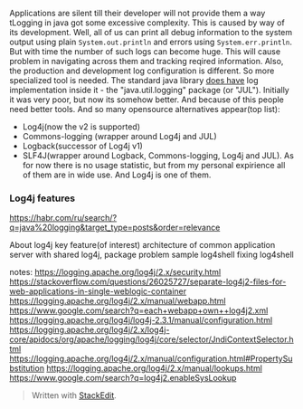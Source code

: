 Applications are silent till their developer will not provide them a way tLogging in java got some excessive complexity. This is caused by way of its development. Well, all of us can print all debug information to the system output using plain `System.out.println` and errors using `System.err.println`. But with time the number of such logs can become huge. This will cause problem in navigating across them and tracking reqired information. 
Also, the production and development log configuration is different. So more specialized tool is needed. The standard java library [does have](https://docs.oracle.com/javase/10/core/java-logging-overview.htm) log implementation inside it - the "java.util.logging" package (or "JUL"). Initially it was very poor, but now its somehow better. And because of this people need better tools. And so many opensource alternatives appear(top list):
 - Log4j(now the v2 is supported)
 - Commons-logging (wrapper around Log4j and JUL)
 - Logback(successor of Log4j v1)
 - SLF4J(wrapper around Logback, Commons-logging, Log4j and JUL).
As for now there is no usage statistic, but from my personal expirience all of them are in wide use. And Log4j is one of them.

### Log4j features


 https://habr.com/ru/search/?q=java%20logging&target_type=posts&order=relevance


About log4j
key feature(of interest)
architecture of common application server with shared log4j, package problem
sample
log4shell
fixing log4shell


notes:
https://logging.apache.org/log4j/2.x/security.html
https://stackoverflow.com/questions/26025727/separate-log4j2-files-for-web-applications-in-single-weblogic-container
https://logging.apache.org/log4j/2.x/manual/webapp.html
https://www.google.com/search?q=each+webapp+own++log4j2.xml
https://logging.apache.org/log4j/log4j-2.3.1/manual/configuration.html
https://logging.apache.org/log4j/2.x/log4j-core/apidocs/org/apache/logging/log4j/core/selector/JndiContextSelector.html
https://logging.apache.org/log4j/2.x/manual/configuration.html#PropertySubstitution
https://logging.apache.org/log4j/2.x/manual/lookups.html
https://www.google.com/search?q=log4j2.enableSysLookup








> Written with [StackEdit](https://stackedit.io/).
<!--stackedit_data:
eyJoaXN0b3J5IjpbOTY3OTM0MjM4LDExNjk2NzAzNTIsLTg4MD
AyNzA5NywxNjc5MjI1OTA3LC0xMDk3OTI4ODg4LDYyNDkwNDcz
NV19
-->